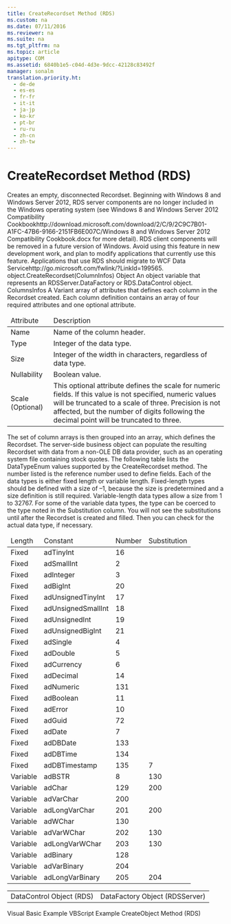 ```yaml
---
title: CreateRecordset Method (RDS)
ms.custom: na
ms.date: 07/11/2016
ms.reviewer: na
ms.suite: na
ms.tgt_pltfrm: na
ms.topic: article
apitype: COM
ms.assetid: 6840b1e5-c04d-4d3e-9dcc-42128c83492f
manager: sonalm
translation.priority.ht: 
  - de-de
  - es-es
  - fr-fr
  - it-it
  - ja-jp
  - ko-kr
  - pt-br
  - ru-ru
  - zh-cn
  - zh-tw
---
```

# CreateRecordset Method (RDS)
<?xml version="1.0" encoding="utf-8"?>
<developerReferenceWithSyntaxDocument xmlns="http://ddue.schemas.microsoft.com/authoring/2003/5" xmlns:xlink="http://www.w3.org/1999/xlink" xmlns:xsi="http://www.w3.org/2001/XMLSchema-instance" xsi:schemaLocation="http://ddue.schemas.microsoft.com/authoring/2003/5 http://dduestorage.blob.core.windows.net/ddueschema/developer.xsd">
  <introduction>
    <para>Creates an empty, disconnected <legacyLink xlink:href="ede1415f-c3df-4cc5-a05b-2576b2b84b60">Recordset</legacyLink>.</para>
    <alert class="important">
      <para>Beginning with Windows 8 and Windows Server 2012, RDS server components are no longer included in the Windows operating system (see Windows 8 and <externalLink><linkText>Windows Server 2012 Compatibility Cookbook</linkText><linkUri>http://download.microsoft.com/download/2/C/9/2C9C7B01-A1FC-47B6-9166-2151FB6E007C/Windows 8 and Windows Server 2012 Compatibility Cookbook.docx</linkUri></externalLink> for more detail). RDS client components will be removed in a future version of Windows. Avoid using this feature in new development work, and plan to modify applications that currently use this feature. Applications that use RDS should migrate to <externalLink><linkText>WCF Data Service</linkText><linkUri>http://go.microsoft.com/fwlink/?LinkId=199565</linkUri></externalLink>.</para>
    </alert>
  </introduction>
  <syntaxSection>
    <legacySyntax>
<parameterReference>object</parameterReference>.<legacyBold>CreateRecordset(</legacyBold><parameterReference>ColumnInfos</parameterReference><legacyBold>)</legacyBold></legacySyntax>
  </syntaxSection>
  <parameters>
    <content>
      <definitionTable>
        <definedTerm> <legacyItalic>Object</legacyItalic> </definedTerm>
        <definition>
          <para>An object variable that represents an <legacyLink xlink:href="e75240c2-b749-471e-b6ea-98cae232efbe">RDSServer.DataFactory</legacyLink> or <legacyLink xlink:href="d85ea4fc-451c-436e-97b8-58f92b149dd0">RDS.DataControl</legacyLink> object.</para>
        </definition>
        <definedTerm> <legacyItalic>ColumnsInfos</legacyItalic> </definedTerm>
        <definition>
          <para>A <legacyBold>Variant</legacyBold> array of attributes that defines each column in the <legacyBold>Recordset</legacyBold> created. Each column definition contains an array of four required attributes and one optional attribute.</para>
          <table xmlns:caps="http://schemas.microsoft.com/build/caps/2013/11">
            <thead>
              <tr>
                <TD>
                  <para>Attribute</para>
                </TD>
                <TD>
                  <para>Description</para>
                </TD>
              </tr>
            </thead>
            <tbody>
              <tr>
                <TD>
                  <para>Name</para>
                </TD>
                <TD>
                  <para>Name of the column header.</para>
                </TD>
              </tr>
              <tr>
                <TD>
                  <para>Type</para>
                </TD>
                <TD>
                  <para>Integer of the data type.</para>
                </TD>
              </tr>
              <tr>
                <TD>
                  <para>Size</para>
                </TD>
                <TD>
                  <para>Integer of the width in characters, regardless of data type.</para>
                </TD>
              </tr>
              <tr>
                <TD>
                  <para>Nullability</para>
                </TD>
                <TD>
                  <para>Boolean value.</para>
                </TD>
              </tr>
              <tr>
                <TD>
                  <para>Scale (Optional)</para>
                </TD>
                <TD>
                  <para>This optional attribute defines the scale for numeric fields. If this value is not specified, numeric values will be truncated to a scale of three. Precision is not affected, but the number of digits following the decimal point will be truncated to three.</para>
                </TD>
              </tr>
            </tbody>
          </table>
          <para>The set of column arrays is then grouped into an array, which defines the <legacyBold>Recordset</legacyBold>. </para>
        </definition>
      </definitionTable>
    </content>
  </parameters>
  <languageReferenceRemarks>
    <content>
      <para>The server-side business object can populate the resulting <legacyBold>Recordset</legacyBold> with data from a non-OLE DB data provider, such as an operating system file containing stock quotes.</para>
      <para>The following table lists the <legacyLink xlink:href="2c57eca6-9336-4b06-ba10-9fef5926b1d0">DataTypeEnum</legacyLink> values supported by the <legacyBold>CreateRecordset</legacyBold> method. The number listed is the reference number used to define fields.</para>
      <para>Each of the data types is either fixed length or variable length. Fixed-length types should be defined with a size of –1, because the size is predetermined and a size definition is still required. Variable-length data types allow a size from 1 to 32767.</para>
      <para>For some of the variable data types, the type can be coerced to the type noted in the Substitution column. You will not see the substitutions until after the <legacyBold>Recordset</legacyBold> is created and filled. Then you can check for the actual data type, if necessary.</para>
      <table xmlns:caps="http://schemas.microsoft.com/build/caps/2013/11">
        <thead>
          <tr>
            <TD>
              <para>Length</para>
            </TD>
            <TD>
              <para>Constant</para>
            </TD>
            <TD>
              <para>Number</para>
            </TD>
            <TD>
              <para>Substitution</para>
            </TD>
          </tr>
        </thead>
        <tbody>
          <tr>
            <TD>
              <para>Fixed</para>
            </TD>
            <TD>
              <para>
                <legacyBold>adTinyInt</legacyBold>
              </para>
            </TD>
            <TD>
              <para>16</para>
            </TD>
            <TD>
              <para> </para>
            </TD>
          </tr>
          <tr>
            <TD>
              <para>Fixed</para>
            </TD>
            <TD>
              <para>
                <legacyBold>adSmallInt</legacyBold>
              </para>
            </TD>
            <TD>
              <para>2</para>
            </TD>
            <TD>
              <para> </para>
            </TD>
          </tr>
          <tr>
            <TD>
              <para>Fixed</para>
            </TD>
            <TD>
              <para>
                <legacyBold>adInteger</legacyBold>
              </para>
            </TD>
            <TD>
              <para>3</para>
            </TD>
            <TD>
              <para> </para>
            </TD>
          </tr>
          <tr>
            <TD>
              <para>Fixed</para>
            </TD>
            <TD>
              <para>
                <legacyBold>adBigInt</legacyBold>
              </para>
            </TD>
            <TD>
              <para>20</para>
            </TD>
            <TD>
              <para> </para>
            </TD>
          </tr>
          <tr>
            <TD>
              <para>Fixed</para>
            </TD>
            <TD>
              <para>
                <legacyBold>adUnsignedTinyInt</legacyBold>
              </para>
            </TD>
            <TD>
              <para>17</para>
            </TD>
            <TD>
              <para> </para>
            </TD>
          </tr>
          <tr>
            <TD>
              <para>Fixed</para>
            </TD>
            <TD>
              <para>
                <legacyBold>adUnsignedSmallInt</legacyBold>
              </para>
            </TD>
            <TD>
              <para>18</para>
            </TD>
            <TD>
              <para> </para>
            </TD>
          </tr>
          <tr>
            <TD>
              <para>Fixed</para>
            </TD>
            <TD>
              <para>
                <legacyBold>adUnsignedInt</legacyBold>
              </para>
            </TD>
            <TD>
              <para>19</para>
            </TD>
            <TD>
              <para> </para>
            </TD>
          </tr>
          <tr>
            <TD>
              <para>Fixed</para>
            </TD>
            <TD>
              <para>
                <legacyBold>adUnsignedBigInt</legacyBold>
              </para>
            </TD>
            <TD>
              <para>21</para>
            </TD>
            <TD>
              <para> </para>
            </TD>
          </tr>
          <tr>
            <TD>
              <para>Fixed</para>
            </TD>
            <TD>
              <para>
                <legacyBold>adSingle</legacyBold>
              </para>
            </TD>
            <TD>
              <para>4</para>
            </TD>
            <TD>
              <para> </para>
            </TD>
          </tr>
          <tr>
            <TD>
              <para>Fixed</para>
            </TD>
            <TD>
              <para>
                <legacyBold>adDouble</legacyBold>
              </para>
            </TD>
            <TD>
              <para>5</para>
            </TD>
            <TD>
              <para> </para>
            </TD>
          </tr>
          <tr>
            <TD>
              <para>Fixed</para>
            </TD>
            <TD>
              <para>
                <legacyBold>adCurrency</legacyBold>
              </para>
            </TD>
            <TD>
              <para>6</para>
            </TD>
            <TD>
              <para> </para>
            </TD>
          </tr>
          <tr>
            <TD>
              <para>Fixed</para>
            </TD>
            <TD>
              <para>
                <legacyBold>adDecimal</legacyBold>
              </para>
            </TD>
            <TD>
              <para>14</para>
            </TD>
            <TD>
              <para> </para>
            </TD>
          </tr>
          <tr>
            <TD>
              <para>Fixed</para>
            </TD>
            <TD>
              <para>
                <legacyBold>adNumeric</legacyBold>
              </para>
            </TD>
            <TD>
              <para>131</para>
            </TD>
            <TD>
              <para> </para>
            </TD>
          </tr>
          <tr>
            <TD>
              <para>Fixed</para>
            </TD>
            <TD>
              <para>
                <legacyBold>adBoolean</legacyBold>
              </para>
            </TD>
            <TD>
              <para>11</para>
            </TD>
            <TD>
              <para> </para>
            </TD>
          </tr>
          <tr>
            <TD>
              <para>Fixed</para>
            </TD>
            <TD>
              <para>
                <legacyBold>adError</legacyBold>
              </para>
            </TD>
            <TD>
              <para>10</para>
            </TD>
            <TD>
              <para> </para>
            </TD>
          </tr>
          <tr>
            <TD>
              <para>Fixed</para>
            </TD>
            <TD>
              <para>
                <legacyBold>adGuid</legacyBold>
              </para>
            </TD>
            <TD>
              <para>72</para>
            </TD>
            <TD>
              <para> </para>
            </TD>
          </tr>
          <tr>
            <TD>
              <para>Fixed</para>
            </TD>
            <TD>
              <para>
                <legacyBold>adDate</legacyBold>
              </para>
            </TD>
            <TD>
              <para>7</para>
            </TD>
            <TD>
              <para> </para>
            </TD>
          </tr>
          <tr>
            <TD>
              <para>Fixed</para>
            </TD>
            <TD>
              <para>
                <legacyBold>adDBDate</legacyBold>
              </para>
            </TD>
            <TD>
              <para>133</para>
            </TD>
            <TD>
              <para> </para>
            </TD>
          </tr>
          <tr>
            <TD>
              <para>Fixed</para>
            </TD>
            <TD>
              <para>
                <legacyBold>adDBTime</legacyBold>
              </para>
            </TD>
            <TD>
              <para>134</para>
            </TD>
            <TD>
              <para> </para>
            </TD>
          </tr>
          <tr>
            <TD>
              <para>Fixed</para>
            </TD>
            <TD>
              <para>
                <legacyBold>adDBTimestamp</legacyBold>
              </para>
            </TD>
            <TD>
              <para>135</para>
            </TD>
            <TD>
              <para>7</para>
            </TD>
          </tr>
          <tr>
            <TD>
              <para>Variable</para>
            </TD>
            <TD>
              <para>
                <legacyBold>adBSTR</legacyBold>
              </para>
            </TD>
            <TD>
              <para>8</para>
            </TD>
            <TD>
              <para>130</para>
            </TD>
          </tr>
          <tr>
            <TD>
              <para>Variable</para>
            </TD>
            <TD>
              <para>
                <legacyBold>adChar</legacyBold>
              </para>
            </TD>
            <TD>
              <para>129</para>
            </TD>
            <TD>
              <para>200</para>
            </TD>
          </tr>
          <tr>
            <TD>
              <para>Variable</para>
            </TD>
            <TD>
              <para>
                <legacyBold>adVarChar</legacyBold>
              </para>
            </TD>
            <TD>
              <para>200</para>
            </TD>
            <TD>
              <para> </para>
            </TD>
          </tr>
          <tr>
            <TD>
              <para>Variable</para>
            </TD>
            <TD>
              <para>
                <legacyBold>adLongVarChar</legacyBold>
              </para>
            </TD>
            <TD>
              <para>201</para>
            </TD>
            <TD>
              <para>200</para>
            </TD>
          </tr>
          <tr>
            <TD>
              <para>Variable</para>
            </TD>
            <TD>
              <para>
                <legacyBold>adWChar</legacyBold>
              </para>
            </TD>
            <TD>
              <para>130</para>
            </TD>
            <TD>
              <para> </para>
            </TD>
          </tr>
          <tr>
            <TD>
              <para>Variable</para>
            </TD>
            <TD>
              <para>
                <legacyBold>adVarWChar</legacyBold>
              </para>
            </TD>
            <TD>
              <para>202</para>
            </TD>
            <TD>
              <para>130</para>
            </TD>
          </tr>
          <tr>
            <TD>
              <para>Variable</para>
            </TD>
            <TD>
              <para>
                <legacyBold>adLongVarWChar</legacyBold>
              </para>
            </TD>
            <TD>
              <para>203</para>
            </TD>
            <TD>
              <para>130</para>
            </TD>
          </tr>
          <tr>
            <TD>
              <para>Variable</para>
            </TD>
            <TD>
              <para>
                <legacyBold>adBinary</legacyBold>
              </para>
            </TD>
            <TD>
              <para>128</para>
            </TD>
            <TD>
              <para> </para>
            </TD>
          </tr>
          <tr>
            <TD>
              <para>Variable</para>
            </TD>
            <TD>
              <para>
                <legacyBold>adVarBinary</legacyBold>
              </para>
            </TD>
            <TD>
              <para>204</para>
            </TD>
            <TD>
              <para> </para>
            </TD>
          </tr>
          <tr>
            <TD>
              <para>Variable</para>
            </TD>
            <TD>
              <para>
                <legacyBold>adLongVarBinary</legacyBold>
              </para>
            </TD>
            <TD>
              <para>205</para>
            </TD>
            <TD>
              <para>204</para>
            </TD>
          </tr>
        </tbody>
      </table>
    </content>
  </languageReferenceRemarks>
  <section>
    <title>Applies To</title>
    <content>
      <table xmlns:caps="http://schemas.microsoft.com/build/caps/2013/11">
        <tbody>
          <tr>
            <TD>
              <para>
                <link xlink:href="d85ea4fc-451c-436e-97b8-58f92b149dd0">DataControl Object (RDS)</link>
              </para>
            </TD>
            <TD>
              <para>
                <link xlink:href="e75240c2-b749-471e-b6ea-98cae232efbe">DataFactory Object (RDSServer)</link>
              </para>
            </TD>
          </tr>
        </tbody>
      </table>
    </content>
  </section>
  <relatedTopics>
<link xlink:href="2de8fd02-0f49-4d47-8bd3-397726d1c644">Visual Basic Example</link>
<link xlink:href="cce0d8b5-e87b-4f7b-a8a0-37d5025a1f5d">VBScript Example</link>
<link xlink:href="dec96be6-0b31-4953-9c9a-e962b5afcd18">CreateObject Method (RDS)</link>
</relatedTopics>
</developerReferenceWithSyntaxDocument>
